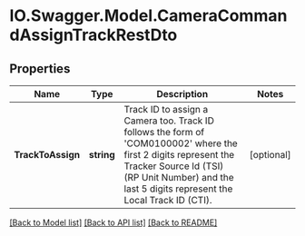 # IO.Swagger.Model.CameraCommandAssignTrackRestDto
## Properties

Name | Type | Description | Notes
------------ | ------------- | ------------- | -------------
**TrackToAssign** | **string** | Track ID to assign a Camera too. Track ID follows the form of &#x27;COM0100002&#x27; where the first 2 digits represent the Tracker Source Id (TSI) (RP Unit Number) and the last 5 digits represent the Local Track ID (CTI). | [optional] 

[[Back to Model list]](../README.md#documentation-for-models) [[Back to API list]](../README.md#documentation-for-api-endpoints) [[Back to README]](../README.md)


